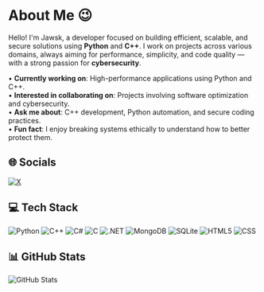 # About Me 😉

Hello! I'm Jawsk, a developer focused on building efficient, scalable, and secure solutions using **Python** and **C++**. I work on projects across various domains, always aiming for performance, simplicity, and code quality — with a strong passion for **cybersecurity**.

• **Currently working on**: High-performance applications using Python and C++.  
• **Interested in collaborating on**: Projects involving software optimization and cybersecurity.  
• **Ask me about**: C++ development, Python automation, and secure coding practices.  
• **Fun fact**: I enjoy breaking systems ethically to understand how to better protect them.

## 🌐 Socials  
[![X](https://img.shields.io/badge/X-black.svg?logo=X&logoColor=white)](https://x.com/jawsk10)

## 💻 Tech Stack  
![Python](https://img.shields.io/badge/-Python-3776AB?style=flat&logo=python&logoColor=white)
![C++](https://img.shields.io/badge/-C++-00599C?style=flat&logo=c%2B%2B&logoColor=white)
![C#](https://img.shields.io/badge/-C%23-239120?style=flat&logo=c-sharp&logoColor=white)
![C](https://img.shields.io/badge/-C-00599C?style=flat&logo=c&logoColor=white)
![.NET](https://img.shields.io/badge/-dotnet-5C2D91?style=flat&logo=dotnet&logoColor=white)
![MongoDB](https://img.shields.io/badge/-MongoDB-4ea94b?style=flat&logo=mongodb&logoColor=white)
![SQLite](https://img.shields.io/badge/-SQLite-07405e?style=flat&logo=sqlite&logoColor=white)
![HTML5](https://img.shields.io/badge/-HTML5-e34f26?style=flat&logo=html5&logoColor=white)
![CSS](https://img.shields.io/badge/-CSS-1572B6?style=flat&logo=css3&logoColor=white)


## 📊 GitHub Stats  
![GitHub Stats](https://github-readme-stats.vercel.app/api?username=jawsk10&show_icons=true&theme=dark)
